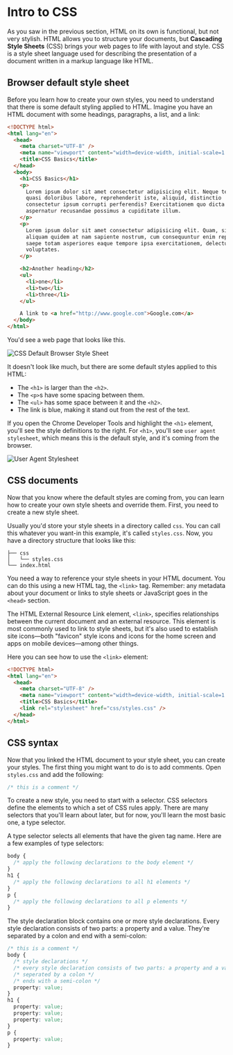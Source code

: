 # Intro to CSS

As you saw in the previous section, HTML on its own is functional, but not very stylish. HTML allows you to structure your documents, but **Cascading Style Sheets** (CSS) brings your web pages to life with layout and style. CSS is a style sheet language used for describing the presentation of a document written in a markup language like HTML.

## Browser default style sheet

Before you learn how to create your own styles, you need to understand that there is some default styling applied to HTML. Imagine you have an HTML document with some headings, paragraphs, a list, and a link:

```html
<!DOCTYPE html>
<html lang="en">
  <head>
    <meta charset="UTF-8" />
    <meta name="viewport" content="width=device-width, initial-scale=1.0" />
    <title>CSS Basics</title>
  </head>
  <body>
    <h1>CSS Basics</h1>
    <p>
      Lorem ipsum dolor sit amet consectetur adipisicing elit. Neque tempora
      quasi doloribus labore, reprehenderit iste, aliquid, distinctio
      consectetur ipsum corrupti perferendis? Exercitationem quo dicta
      aspernatur recusandae possimus a cupiditate illum.
    </p>
    <p>
      Lorem ipsum dolor sit amet consectetur adipisicing elit. Quam, similique a
      aliquam quidem at nam sapiente nostrum, cum consequuntur enim repellendus
      saepe totam asperiores eaque tempore ipsa exercitationem, delectus
      voluptates.
    </p>

    <h2>Another heading</h2>
    <ul>
      <li>one</li>
      <li>two</li>
      <li>three</li>
    </ul>

    A link to <a href="http://www.google.com">Google.com</a>
  </body>
</html>
```

You'd see a web page that looks like this.

![CSS Default Browser Style Sheet](https://user-images.githubusercontent.com/94882786/176081923-9ac90cd5-05db-4d98-83ec-8c57ad2ea3ae.png)

It doesn't look like much, but there are some default styles applied to this HTML:

-   The `<h1>` is larger than the `<h2>`.
-   The `<p>`s have some spacing between them.
-   The `<ul>` has some space between it and the `<h2>`.
-   The link is blue, making it stand out from the rest of the text.

If you open the Chrome Developer Tools and highlight the `<h1>` element, you'll see the style definitions to the right. For `<h1>`, you'll see `user agent stylesheet`, which means this is the default style, and it's coming from the browser.

![User Agent Stylesheet](https://user-images.githubusercontent.com/94882786/176081965-39efcc8a-6574-4ff1-9842-ff5987bb9fa7.png)

## CSS documents

Now that you know where the default styles are coming from, you can learn how to create your own style sheets and override them. First, you need to create a new style sheet.

Usually you'd store your style sheets in a directory called `css`. You can call this whatever you want-in this example, it's called `styles.css`. Now, you have a directory structure that looks like this:

```
├── css
│   └── styles.css
└── index.html
```

You need a way to reference your style sheets in your HTML document. You can do this using a new HTML tag, the `<link>` tag. Remember: any metadata about your document or links to style sheets or JavaScript goes in the `<head>` section.

The HTML External Resource Link element, `<link>`, specifies relationships between the current document and an external resource. This element is most commonly used to link to style sheets, but it's also used to establish site icons—both "favicon" style icons and icons for the home screen and apps on mobile devices—among other things.

Here you can see how to use the `<link>` element:

```html
<!DOCTYPE html>
<html lang="en">
  <head>
    <meta charset="UTF-8" />
    <meta name="viewport" content="width=device-width, initial-scale=1.0" />
    <title>CSS Basics</title>
    <link rel="stylesheet" href="css/styles.css" />
  </head>
</html>
```

## CSS syntax

Now that you linked the HTML document to your style sheet, you can create your styles. The first thing you might want to do is to add comments. Open `styles.css` and add the following:

```css
/* this is a comment */
```

To create a new style, you need to start with a selector. CSS selectors define the elements to which a set of CSS rules apply. There are many selectors that you'll learn about later, but for now, you'll learn the most basic one, a type selector.

A type selector selects all elements that have the given tag name. Here are a few examples of type selectors:

```css
body {
  /* apply the following declarations to the body element */
}
h1 {
  /* apply the following declarations to all h1 elements */
}
p {
  /* apply the following declarations to all p elements */
}
```

The style declaration block contains one or more style declarations. Every style declaration consists of two parts: a property and a value. They're separated by a colon and end with a semi-colon:

```css
/* this is a comment */
body {
  /* style declarations */
  /* every style declaration consists of two parts: a property and a value */
  /* seperated by a colon */
  /* ends with a semi-colon */
  property: value;
}
h1 {
  property: value;
  property: value;
  property: value;
}
p {
  property: value;
}
```
